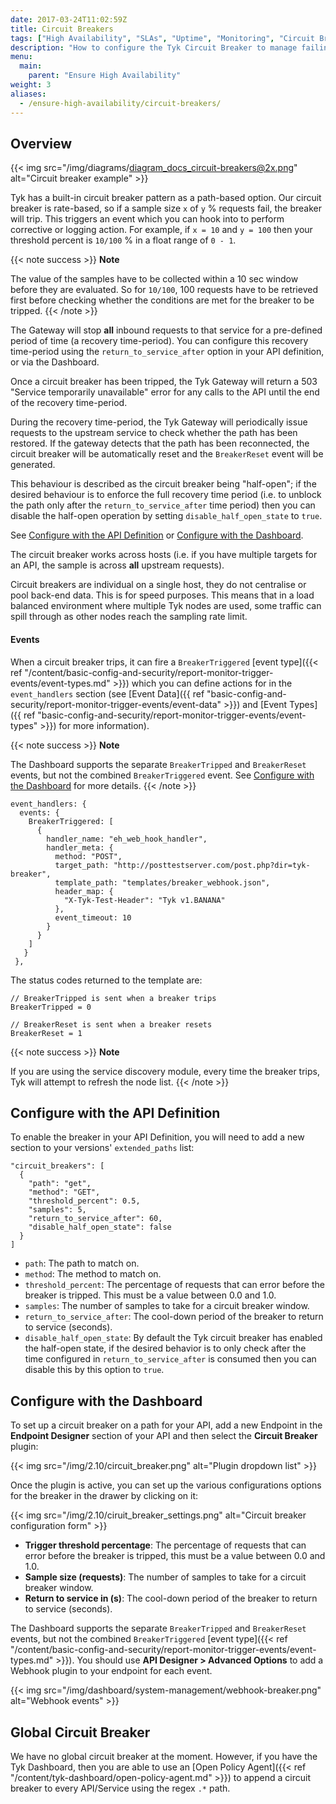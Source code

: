 ```yaml
---
date: 2017-03-24T11:02:59Z
title: Circuit Breakers
tags: ["High Availability", "SLAs", "Uptime", "Monitoring", "Circuit Breaker"]
description: "How to configure the Tyk Circuit Breaker to manage failing requests"
menu:
  main:
    parent: "Ensure High Availability"
weight: 3 
aliases:
  - /ensure-high-availability/circuit-breakers/
---
```


## Overview

{{< img src="/img/diagrams/diagram_docs_circuit-breakers@2x.png" alt="Circuit breaker example" >}}

Tyk has a built-in circuit breaker pattern as a path-based option. Our circuit breaker is rate-based, so if a sample size `x` of `y` % requests fail, the breaker will trip.  This triggers an event which you can hook into to perform corrective or logging action. For example, if `x = 10` and `y = 100` then your threshold percent is `10/100` % in a float range of `0 - 1`.

{{< note success >}}
**Note**  

The value of the samples have to be collected within a 10 sec window before they are evaluated. So for `10/100`, 100 requests have to be retrieved first before checking whether the conditions are met for the breaker to be tripped.
{{< /note >}}

The Gateway will stop **all** inbound requests to that service for a pre-defined period of time (a recovery time-period). You can configure this recovery time-period using the `return_to_service_after` option in your API definition, or via the Dashboard.

Once a circuit breaker has been tripped, the Tyk Gateway will return a 503 "Service temporarily unavailable" error for any calls to the API until the end of the recovery time-period.

During the recovery time-period, the Tyk Gateway will periodically issue requests to the upstream service to check whether the path has been restored. If the gateway detects that the path has been reconnected, the circuit breaker will be automatically reset and the `BreakerReset` event will be generated.

This behaviour is described as the circuit breaker being "half-open"; if the desired behaviour is to enforce the full recovery time period (i.e. to unblock the path only after the `return_to_service_after` time period) then you can disable the half-open operation by setting `disable_half_open_state` to `true`.

See [Configure with the API Definition](#configure-with-the-api-definition) or [Configure with the Dashboard](#configure-with-the-dashboard).

The circuit breaker works across hosts (i.e. if you have multiple targets for an API, the sample is across **all** upstream requests).

Circuit breakers are individual on a single host, they do not centralise or pool back-end data. This is for speed purposes. This means that in a load balanced environment where multiple Tyk nodes are used, some traffic can spill through as other nodes reach the sampling rate limit.

#### Events

When a circuit breaker trips, it can fire a `BreakerTriggered` [event type]({{< ref "/content/basic-config-and-security/report-monitor-trigger-events/event-types.md" >}}) which you can define actions for in the `event_handlers` section (see [Event Data]({{ ref "basic-config-and-security/report-monitor-trigger-events/event-data" >}}) and [Event Types]({{ ref "basic-config-and-security/report-monitor-trigger-events/event-types" >}}) for more information).

{{< note success >}}
**Note**  

The Dashboard supports the separate `BreakerTripped` and `BreakerReset` events, but not the combined `BreakerTriggered` event. See [Configure with the Dashboard](#configure-with-the-dashboard) for more details.
{{< /note >}}

```{.copyWrapper}
event_handlers: {
  events: {
    BreakerTriggered: [
      {
        handler_name: "eh_web_hook_handler",
        handler_meta: {
          method: "POST",
          target_path: "http://posttestserver.com/post.php?dir=tyk-breaker",
          template_path: "templates/breaker_webhook.json",
          header_map: {
            "X-Tyk-Test-Header": "Tyk v1.BANANA"
          },
          event_timeout: 10
        }
      }
    ]
   }
 },
```

The status codes returned to the template are:

```
// BreakerTripped is sent when a breaker trips
BreakerTripped = 0

// BreakerReset is sent when a breaker resets
BreakerReset = 1
```

{{< note success >}}
**Note**  

If you are using the service discovery module, every time the breaker trips, Tyk will attempt to refresh the node list.
{{< /note >}}



## Configure with the API Definition

To enable the breaker in your API Definition, you will need to add a new section to your versions' `extended_paths` list:

```{.copyWrapper}
"circuit_breakers": [
  {
    "path": "get",
    "method": "GET",
    "threshold_percent": 0.5,
    "samples": 5,
    "return_to_service_after": 60,
    "disable_half_open_state": false
  }
]
```

*   `path`: The path to match on.
*   `method`: The method to match on.
*   `threshold_percent`: The percentage of requests that can error before the breaker is tripped. This must be a value between 0.0 and 1.0.
*   `samples`: The number of samples to take for a circuit breaker window.
*   `return_to_service_after`: The cool-down period of the breaker to return to service (seconds).
*   `disable_half_open_state`: By default the Tyk circuit breaker has enabled the half-open state, if the desired behavior is to only check after the time configured in `return_to_service_after` is consumed then you can disable this by this option to `true`.

## Configure with the Dashboard

To set up a circuit breaker on a path for your API, add a new Endpoint in the **Endpoint Designer** section of your API and then select the **Circuit Breaker** plugin:


{{< img src="/img/2.10/circuit_breaker.png" alt="Plugin dropdown list" >}}

Once the plugin is active, you can set up the various configurations options for the breaker in the drawer by clicking on it:


{{< img src="/img/2.10/ciruit_breaker_settings.png" alt="Circuit breaker configuration form" >}}

*   **Trigger threshold percentage**: The percentage of requests that can error before the breaker is tripped, this must be a value between 0.0 and 1.0.
*   **Sample size (requests)**: The number of samples to take for a circuit breaker window.
*   **Return to service in (s)**: The cool-down period of the breaker to return to service (seconds).

The Dashboard supports the separate `BreakerTripped` and `BreakerReset` events, but not the combined `BreakerTriggered` [event type]({{< ref "/content/basic-config-and-security/report-monitor-trigger-events/event-types.md" >}}). You should use **API Designer > Advanced Options** to add a Webhook plugin to your endpoint for each event.

{{< img src="/img/dashboard/system-management/webhook-breaker.png" alt="Webhook events" >}}

## Global Circuit Breaker

We have no global circuit breaker at the moment. However, if you have the Tyk Dashboard, then you are able to use an [Open Policy Agent]({{< ref "/content/tyk-dashboard/open-policy-agent.md" >}}) to append a circuit breaker to every API/Service using the regex `.*` path.
